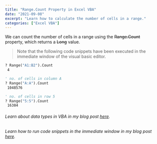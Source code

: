 ```yaml
---
title: "Range.Count Property in Excel VBA"
date: "2021-09-08"
excerpt: "Learn how to calculate the number of cells in a range."
categories: ["Excel VBA"]
---
```


We can count the number of cells in a range using the ~~Range.Count~~ property, which returns a ~~Long~~ value.

> Note that the following code snippets have been executed in the immediate window of the visual basic editor.

```vb {numberLines}
? Range("A1:B2").Count
 4

' no. of cells in column A
? Range("A:A").Count
 1048576

' no. of cells in row 5
? Range("5:5").Count
 16384
```

###### Learn about data types in VBA in my blog post [here](https://hemanta.io/data-types-in-excel-vba/).

###### Learn how to run code snippets in the immediate window in my blog post [here](https://hemanta.io/visual-basic-editor-immediate-window/).
